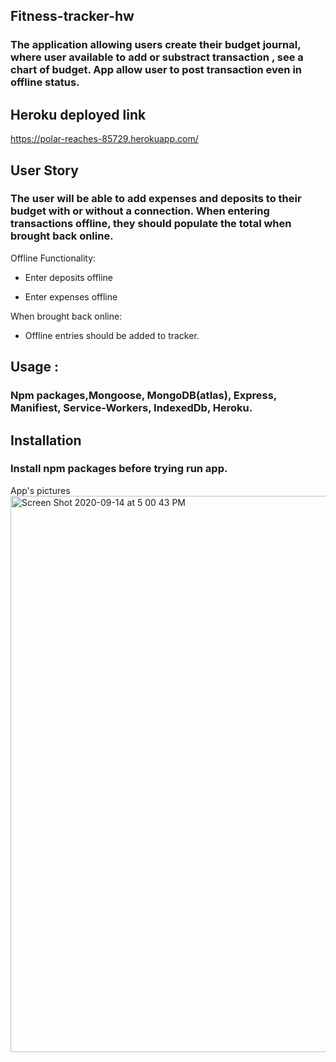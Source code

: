 
## Fitness-tracker-hw
 ### The application allowing users create their budget journal, where user available to add or substract transaction , see a chart of budget. App allow user to post transaction even in offline status. 

## Heroku deployed link
  https://polar-reaches-85729.herokuapp.com/

## User Story
 ### The user will be able to add expenses and deposits to their budget with or without a connection. When entering transactions offline, they should populate the total when brought back online.

Offline Functionality:

  * Enter deposits offline

  * Enter expenses offline

When brought back online:

  * Offline entries should be added to tracker.
## Usage :
### Npm packages,Mongoose, MongoDB(atlas), Express, Manifiest, Service-Workers, IndexedDb, Heroku.

## Installation
 ### Install npm packages before trying run app.

App's pictures
<img width="890" alt="Screen Shot 2020-09-14 at 5 00 43 PM" src="https://user-images.githubusercontent.com/63271349/93142570-eaf53380-f6ab-11ea-8062-f82c8fc88cdd.png">
